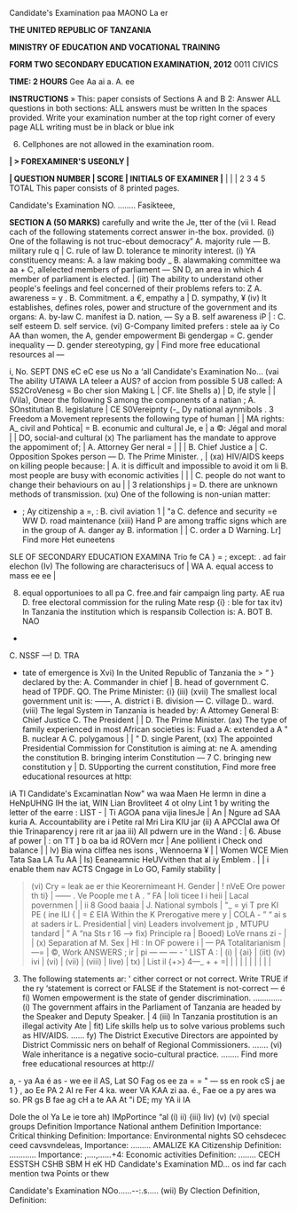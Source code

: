 Candidate's Examination paa MAONO La er

**THE UNITED REPUBLIC OF TANZANIA**

**MINISTRY OF EDUCATION AND VOCATIONAL TRAINING**

**FORM TWO SECONDARY EDUCATION EXAMINATION, 2012**
0011
CIVICS

**TIME: 2 HOURS**
Gee Aa ai a. A. ee

**INSTRUCTIONS**
» This: paper consists of Sections A and B
2: Answer ALL questions in both sections:
ALL answers must be written In the spaces provided.
Write your examination number at the top right corner of every page
ALL writing must be in black or blue ink

6. Cellphones are not allowed in the examination room.

**| > FOREXAMINER'S USEONLY |**

**| QUESTION NUMBER | SCORE | INITIALS OF EXAMINER |**
|
|
|
2
3
4
5
TOTAL
This paper consists of 8 printed pages.

Candidate's Examination NO. ........ Fasikteee,

**SECTION A (50 MARKS)**
carefully and write the Je, tter of the
(vii
I. Read cach of the following statements correct answer in-the box. provided.
(i) One of the follawing is not truc-ebout democracy”
A. majority rule —
B. military rule q |
C. rule of law
D. tolerance te minority interest.
(i) YA constituency means:
A. a law making body _
B. alawmaking committee wa aa +
C, allelected members of parliament — SN
D, an area in which 4 member of parliament is elected. |
(iit) The ability to understand other people's feelings and feel concerned of their problems refers to: Z
A. awareness = y .
B. Commitment. a
€, empathy a |
D. sympathy, ¥
(iv) It establishes, defines roles, power and structure of the government and its organs:
A. by-law
C. manifest ia
D. nation, — Sy a
B. self awareness iP | :
C. self esteem
D. self service.
(vi) G-Company limited prefers :
stele aa iy Co AA than women, the
A, gender empowerment
Bi gendergap =
C. gender inequality —
D. gender stereotyping, gy |
Find more free educational resources al —

i, No. SEPT DNS eC eC ese us No a
‘all Candidate's Examination No...
(vai The ability
UTAWA
LA teleer a AUS? of accion from possible
5 U8 called:
   A SS2CroVenesg =
Bo cher sion Making L |
CF. lite Shells a)
| D, ife style
| | (Vila), Oneor the following S among the components of a natian
; A. SOnstitutian
B. legislature |
CE S0Vereipnty (-_
Dy national aynmibols
. 3 Freedom a Movement represents the following type of human
| | MA rights:
A_ civil and Pohtica| =
B. econumic and cultural Je, e |
a ©: Jégal and moral |
| DO, social-and cultural
(x) The parliament has the mandate to approve the appomiment of;
| A. Attorney Ger neral = |
| | B. Chief Justice a |
C. Opposition Spokes person —
D. The Prime Minister.
, | (xa) HIV/AIDS keeps on killing people because:
| A. it is difficult and impossible to avoid it om li B. most people are busy with economic activities | |
| C. people do not want to change their behaviours on au | | 3 relationships j
= D. there are unknown methods of transmission.
(xu) One of the following is non-unian matter:
- ; Ay citizenship a
=, : B. civil aviation
1
|
"a C. defence and security =e
WW D. road maintenance
(xiii) Hand P are among traffic signs which are in the group of
A. danger ay
B. information | |
C. order a
   D Warning.
Lr]
Find more Het euneetens

SLE OF SECONDARY EDUCATION EXAMINA Trio fe
CA
} = ; except:
. ad fair elechon
(Iv) The following are characterisucs of | WA
A. equal access to mass ee ee |

8. equal opportunioes to all pa
C. free.and fair campaign ling party.
AE rua
D. free electoral commission for the ruling
Mate resp
{i}
: ble for tax itv) In Tanzania the institution which is respansib
Collection is:
A. BOT
B. NAO
-
C. NSSF —!
D. TRA
* tate of emergence is
Xvi) In the United Republic of Tanzania the > “ }
declared by the:
A. Commander in chief |
B. head of government
C. head of TPDF.
QO. The Prime Minister:
{i}
(iii)
(xvii)
The smallest local government unit is: ——,
A. district i
B. division —
C. village
D.. ward.
(viii) The legal System in Tanzania is headed by:
   A Attomey General
B: Chief Justice
C. The President | |
D. The Prime Minister.
(ax) The type of family experienced in most African societies is: Fuad a
A: extended a A "
B. nuclear A
C. polygamous | | "
D. single Parent,
(xx) The appointed Presidential Commission for Constitution is aiming at: ne
A. amending the constitution
B. bringing interim Constitution — 7
C. bringing new constitution y |
D. SUpporting the current constitution,
Find more free educational resources at http:

iA Tl
Candidate's Excaminatlan Now"
wa waa Maen He lermn in dine a
HeNpUHNG IH the iat, WIN Lian
Brovliteet
4 ot olny Lint 1 by writing the letter of the earre
: LIST - |
Ti AGOA pana vijia linesJe | An |
Ngure ad SAA kuria A. Accountability are i Petite ral Mri Lira KIU jar
(ii) A APCClal awa Of thie
Trinaparency j rere rit ar jaa iii) All pdwern ure in the Wand : | 6. Abuse af power |
: on TT ] b oa ba id
ROVern mcr | Ane polilient i Check ond balance |
| lv) Bia wina cliffea nes isons , Wennoerna ¥ |
| Women WCE Mien Tata Saa LA Tu AA |
Is) Eeaneamnic HeUVvithen that al iy Emblem . | |
i enable them nav ACTS Cngage in Lo GO, Family stability |
> (vi) Cry = leak ae er thie Keorernimeant H. Gender |
! nVeE Ore power th ti} |
—— . Ve Poople me t A . “ FA
| loli ticee I i heii | Lacal povernmen |
| ii 8 Good baaia | J. National symbols |
"_ = yi T pre KI PE ( ine ILI { |
= £ EIA Within the K Prerogative mere y |
COLA - ” “ ai s at saders ir L. Presidential |
vin) Leaders involvement jp , MTUPU tandard |
” A “na Sts r 16
—> fix) Principle ra | Booed) LoVe rnans zi - |
| (x) Separation af M. Sex |
HI : In OF powere i |
— PA Totalitarianism |
—= | ©, Work
ANSWERS
; ir | pi — — — - '
LIST A : | (i) | {ai} | (iit) (iv) ivi | (vi) | (vii) | (viii) | live) | tx) |
List il {+>} 4—_ + +
=| | | | | | | | | |

3. The following statements ar:
' cither correct or not correct. Write TRUE if the ry ‘statement is correct or FALSE if the Statement is not-correct
— é fi) Women empowerment is the state of gender discrimination. .............
(i) The government affairs in the Parliament of Tanzania are headed by the
Speaker and Deputy Speaker. |
4 (iii) In Tanzania prostitution is an illegal activity Ate
| fit) Life skills help us to solve various problems such as HIV/AIDS. ......
fy) The District Executive Directors are appointed by District Commissic ners on behalf of Regional Commissioners. .......
(vi) Wale inheritance is a negative socio-cultural practice. ........
Find more free educational resources at http://

a, - ya Aa é as - we ee il
AS, Lat SO Fag os ee za
= = " — ss en rook cS j ae 1 }
, ao
Ee PA 2 AI
re Fer 4 ka. weer VA KAA
zi aa. é., Fae oe a py ares wa so. PR gs B fae ag cH a te AA At "i DE;
my YA
ii IA

Dole the ol Ya Le ie tore ah)
IMpPortince
“al (i)
ii)
{iii}
liv)
(v)
(vi)
special groups
Definition
Importance
National anthem
Definition
Importance:
Critical thinking
Definition:
Importance:
Environmental nights
SO cehsdecec ceed cavsvndeleas,
Importance: .........
AMALIZE KA
Citizenship
Definition: ............
Importance: ,....,......+4:
Economic activities
Definition: ........
CECH ESSTSH CSHB SBM H eK HD
Candidate's Examination MD... os ind far cach mention twa Points or thew

Candidate's Examination NOo......--:.s.....
(wii)
By Clection
Definition,
Definition: